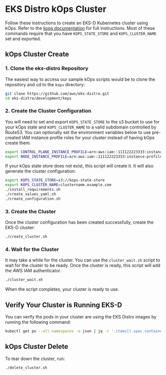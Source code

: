 # EKS Distro kOps Cluster

Follow these instructions to create an EKS-D Kubernetes cluster using
kOps. Refer to the [kops documentation](https://kops.sigs.k8s.io/getting_started/aws/)
for full instructions. Most of these commands require that you have
`KOPS_STATE_STORE` and `KOPS_CLUSTER_NAME` set and exported.

## kOps Cluster Create

### 1. Clone the eks-distro Repository
The easiest way to access our sample kOps scripts would be to clone the
repository and cd to the `kops` directory:
```bash
git clone https://github.com/aws/eks-distro.git
cd eks-distro/development/kops 
```

### 2. Create the Cluster Configuration
You will need to set and export `KOPS_STATE_STORE` to the s3 bucket to use for
your kOps state and `KOPS_CLUSTER_NAME` to a valid subdomain controlled by Route53.
You can optionally set the environment variables below to use pre-created IAM
instance profile roles for your cluster instead of having kOps create them.
```bash
export CONTROL_PLANE_INSTANCE_PROFILE=arn:aws:iam::111122223333:instance-profile/kops-control-plane-role
export NODE_INSTANCE_PROFILE=arn:aws:iam::111122223333:instance-profile/kops-node-role
```
If your kOps state store does not exist, this script will create it. It will
also generate the cluster configuration:
```bash
export KOPS_STATE_STORE=s3://kops-state-store
export KOPS_CLUSTER_NAME=clustername.example.com
./install_requirements.sh
./create_values_yaml.sh
./create_configuration.sh 
```

### 3. Create the Cluster
Once the cluster configuration has been created successfully, create the
EKS-D cluster:
```bash
./create_cluster.sh 
```

### 4. Wait for the Cluster
It may take a while for the cluster. You can use the `cluster_wait.sh`
script to wait for the cluster to be ready. Once the cluster is ready, this
script will add the AWS IAM authenticator.
```bash
./cluster_wait.sh
```
When the script completes, your cluster is ready to use.

## Verify Your Cluster is Running EKS-D

You can verify the pods in your cluster are using the EKS Distro images by running
the following command:
```bash
kubectl get po --all-namespaces -o json | jq -r '.items[].spec.containers[].image' | sort -u
```

## kOps Cluster Delete

To tear down the cluster, run:
```bash
./delete_cluster.sh
```
